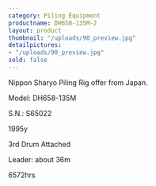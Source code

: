 ```yaml
---
category: Piling Equipment
productname: DH658-135M-2
layout: product
thumbnail: "/uploads/90_preview.jpg"
detailpictures:
- "/uploads/90_preview.jpg"
sold: false
---
```


Nippon Sharyo Piling Rig offer from Japan.

Model:&nbsp;DH658-135M

S.N.: S65022

1995y

3rd Drum Attached

Leader: about 36m

6572hrs



